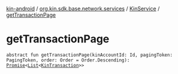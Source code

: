 [kin-android](../../index.md) / [org.kin.sdk.base.network.services](../index.md) / [KinService](index.md) / [getTransactionPage](./get-transaction-page.md)

# getTransactionPage

`abstract fun getTransactionPage(kinAccountId: Id, pagingToken: PagingToken, order: Order = Order.Descending): `[`Promise`](../../org.kin.sdk.base.tools/-promise/index.md)`<`[`List`](https://kotlinlang.org/api/latest/jvm/stdlib/kotlin.collections/-list/index.html)`<`[`KinTransaction`](../../org.kin.sdk.base.stellar.models/-kin-transaction/index.md)`>>`